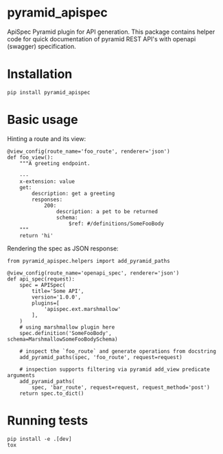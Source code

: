 # pyramid_apispec

ApiSpec Pyramid plugin for API generation. This package contains helper
code for quick documentation of pyramid REST API's with 
openapi (swagger) specification.


# Installation

    pip install pyramid_apispec

# Basic usage

Hinting a route and its view:

    @view_config(route_name='foo_route', renderer='json')
    def foo_view():
        """A greeting endpoint.

        ---
        x-extension: value
        get:
            description: get a greeting
            responses:
                200:
                    description: a pet to be returned
                    schema:
                        $ref: #/definitions/SomeFooBody
        """
        return 'hi'

Rendering the spec as JSON response:

    from pyramid_apispec.helpers import add_pyramid_paths

    @view_config(route_name='openapi_spec', renderer='json')
    def api_spec(request):
        spec = APISpec(
            title='Some API',
            version='1.0.0',
            plugins=[
                'apispec.ext.marshmallow'
            ],
        )
        # using marshmallow plugin here
        spec.definition('SomeFooBody', schema=MarshmallowSomeFooBodySchema)

        # inspect the `foo_route` and generate operations from docstring
        add_pyramid_paths(spec, 'foo_route', request=request)

        # inspection supports filtering via pyramid add_view predicate arguments
        add_pyramid_paths(
            spec, 'bar_route', request=request, request_method='post')
        return spec.to_dict()


# Running tests

    pip install -e .[dev]
    tox
